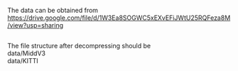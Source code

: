 The data can be obtained from  
https://drive.google.com/file/d/1W3Ea8SOGWC5xEXvEFiJWtU25RQFeza8M/view?usp=sharing
##
The file structure after decompressing should be    
data/MiddV3  
data/KITTI
